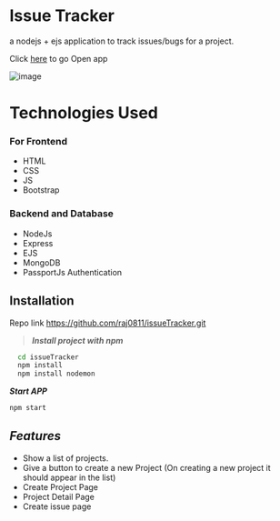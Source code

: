 
# Issue Tracker
a nodejs + ejs  application to track issues/bugs for a project. 

Click [here](http://35.78.72.129:8006/) to go Open app


![image](https://i.ibb.co/smrc6wS/issu.png)





# Technologies Used

### For Frontend
* HTML
* CSS
* JS
* Bootstrap 

### Backend and Database

* NodeJs
* Express
* EJS
* MongoDB
* PassportJs Authentication 



## Installation

Repo link 
https://github.com/raj0811/issueTracker.git


> ***Install project with npm***       

```bash
  cd issueTracker
  npm install
  npm install nodemon

```

***Start APP***

```bash 
npm start
```



    
## ***Features***

- Show a list of projects. 
- Give a button to create a new Project (On creating a new project it should appear in the list)
- Create Project Page
- Project Detail Page
- Create issue page




